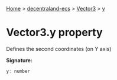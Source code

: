 [Home](./index) &gt; [decentraland-ecs](./decentraland-ecs.md) &gt; [Vector3](./decentraland-ecs.vector3.md) &gt; [y](./decentraland-ecs.vector3.y.md)

# Vector3.y property

Defines the second coordinates (on Y axis)

**Signature:**
```javascript
y: number
```
